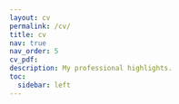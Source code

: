 ```yaml
---
layout: cv
permalink: /cv/
title: cv
nav: true
nav_order: 5
cv_pdf:
description: My professional highlights.
toc:
  sidebar: left
---
```

